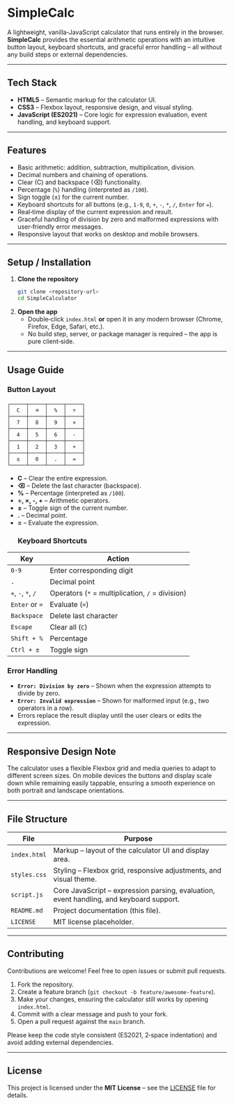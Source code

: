 # SimpleCalc

A lightweight, vanilla‑JavaScript calculator that runs entirely in the browser. **SimpleCalc** provides the essential arithmetic operations with an intuitive button layout, keyboard shortcuts, and graceful error handling – all without any build steps or external dependencies.

---

## Tech Stack

- **HTML5** – Semantic markup for the calculator UI.
- **CSS3** – Flexbox layout, responsive design, and visual styling.
- **JavaScript (ES2021)** – Core logic for expression evaluation, event handling, and keyboard support.

---

## Features

- Basic arithmetic: addition, subtraction, multiplication, division.
- Decimal numbers and chaining of operations.
- Clear (C) and backspace (⌫) functionality.
- Percentage (`%`) handling (interpreted as `/100`).
- Sign toggle (±) for the current number.
- Keyboard shortcuts for all buttons (e.g., `1‑9`, `0`, `+`, `-`, `*`, `/`, `Enter` for `=`).
- Real‑time display of the current expression and result.
- Graceful handling of division by zero and malformed expressions with user‑friendly error messages.
- Responsive layout that works on desktop and mobile browsers.

---

## Setup / Installation

1.  **Clone the repository**
    ```bash
    git clone <repository-url>
    cd SimpleCalculator
    ```
2.  **Open the app**
    - Double‑click `index.html` **or** open it in any modern browser (Chrome, Firefox, Edge, Safari, etc.).
    - No build step, server, or package manager is required – the app is pure client‑side.

---

## Usage Guide

### Button Layout
```
┌─────┬─────┬─────┬─────┐
│  C  │  ⌫  │  %  │  ÷  │
├─────┼─────┼─────┼─────┤
│  7  │  8  │  9  │  ×  │
├─────┼─────┼─────┼─────┤
│  4  │  5  │  6  │  -  │
├─────┼─────┼─────┼─────┤
│  1  │  2  │  3  │  +  │
├─────┼─────┼─────┼─────┤
│  ±  │  0  │  .  │  =  │
└─────┴─────┴─────┴─────┘
```
- **C** – Clear the entire expression.
- **⌫** – Delete the last character (backspace).
- **%** – Percentage (interpreted as `/100`).
- **÷, ×, -, +** – Arithmetic operators.
- **±** – Toggle sign of the current number.
- **.** – Decimal point.
- **=** – Evaluate the expression.
  ### Keyboard Shortcuts

| Key         | Action                        |
|-------------|-------------------------------|
| `0‑9`       | Enter corresponding digit     |
| `.`         | Decimal point                 |
| `+`, `-`, `*`, `/` | Operators (`*` = multiplication, `/` = division) |
| `Enter` or `=` | Evaluate (`=`)                |
| `Backspace` | Delete last character         |
| `Escape`    | Clear all (`C`)               |
| `Shift + %` | Percentage                    |
| `Ctrl + ±`  | Toggle sign                   |

### Error Handling

- **`Error: Division by zero`** – Shown when the expression attempts to divide by zero.
- **`Error: Invalid expression`** – Shown for malformed input (e.g., two operators in a row).
- Errors replace the result display until the user clears or edits the expression.

---

## Responsive Design Note

The calculator uses a flexible Flexbox grid and media queries to adapt to different screen sizes. On mobile devices the buttons and display scale down while remaining easily tappable, ensuring a smooth experience on both portrait and landscape orientations.

---

## File Structure

| File         | Purpose                                                                 |
|--------------|-------------------------------------------------------------------------|
| `index.html` | Markup – layout of the calculator UI and display area.                  |
| `styles.css` | Styling – Flexbox grid, responsive adjustments, and visual theme.       |
| `script.js`  | Core JavaScript – expression parsing, evaluation, event handling, and keyboard support. |
| `README.md`  | Project documentation (this file).                                      |
| `LICENSE`    | MIT license placeholder.                                                |

---

## Contributing

Contributions are welcome! Feel free to open issues or submit pull requests.

1.  Fork the repository.
2.  Create a feature branch (`git checkout -b feature/awesome‑feature`).
3.  Make your changes, ensuring the calculator still works by opening `index.html`.
4.  Commit with a clear message and push to your fork.
5.  Open a pull request against the `main` branch.

Please keep the code style consistent (ES2021, 2‑space indentation) and avoid adding external dependencies.

---

## License

This project is licensed under the **MIT License** – see the [LICENSE](LICENSE) file for details.
